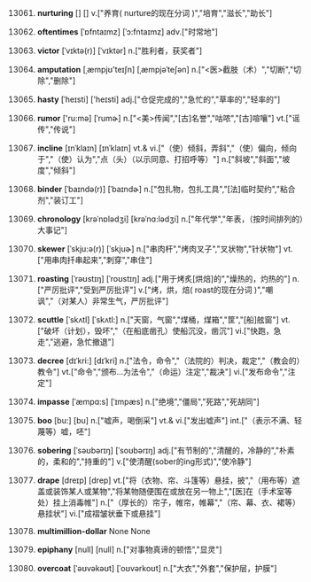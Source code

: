 13061. **nurturing**
[]  []
v.["养育( nurture的现在分词 )","培育","滋长","助长"]  

13062. **oftentimes**
[ˈɒfntaɪmz]  [ˈɔ:fntaɪmz]
adv.["时常地"]  

13063. **victor**
[ˈvɪktə(r)]  [ˈvɪktər]
n.["胜利者，获奖者"]  

13064. **amputation**
[ˌæmpjʊ'teɪʃn]  [ˌæmpjəˈteʃən]
n.["<医>截肢（术）","切断","切除","删除"]  

13065. **hasty**
[ˈheɪsti]  ['heɪsti]
adj.["仓促完成的","急忙的","草率的","轻率的"]  

13066. **rumor**
['ru:mə]  [ˈrumɚ]
n.["<美>传闻","[古]名誉","咕哝","[古]喧嚷"]  vt.["谣传","传说"]  

13067. **incline**
[ɪnˈklaɪn]  [ɪnˈklaɪn]
vt.& vi.["（使）倾斜，弄斜","（使）偏向，倾向于","（使）认为","点（头）（以示同意、打招呼等）"]  n.["斜坡","斜面","坡度","倾斜"]  

13068. **binder**
[ˈbaɪndə(r)]  [ˈbaɪndɚ]
n.["包扎物，包扎工具","[法]临时契约","粘合剂","装订工"]  

13069. **chronology**
[krəˈnɒlədʒi]  [krəˈnɑ:lədʒi]
n.["年代学","年表，（按时间排列的）大事记"]  

13070. **skewer**
[ˈskju:ə(r)]  [ˈskjuɚ]
n.["串肉杆","烤肉叉子","叉状物","针状物"]  vt.["用串肉扦串起来","刺穿","串住"]  

13071. **roasting**
[ˈrəʊstɪŋ]  [ˈroʊstɪŋ]
adj.["用于烤炙[烘焙]的","燥热的，灼热的"]  n.["严厉批评","受到严厉批评"]  v.["烤，烘，焙( roast的现在分词 )","嘲讽","（对某人）非常生气，严厉批评"]  

13072. **scuttle**
[ˈskʌtl]  [ˈskʌtl:]
n.["天窗，气窗","煤桶，煤箱","筐","[船]舷窗"]  vt.["破坏（计划），毁坏","（在船底凿孔）使船沉没，凿沉"]  vi.["快跑，急走","逃避，急忙撤退"]  

13073. **decree**
[dɪˈkri:]  [dɪˈkri]
n.["法令，命令","（法院的）判决，裁定","（教会的）教令"]  vt.["命令","颁布…为法令","（命运）注定","裁决"]  vi.["发布命令","注定"]  

13074. **impasse**
[ˈæmpɑ:s]  [ˈɪmpæs]
n.["绝境","僵局","死路","死胡同"]  

13075. **boo**
[bu:]  [bu]
n.["嘘声，喝倒采"]  vt.& vi.["发出嘘声"]  int.["（表示不满、轻蔑等）嘘，呸"]  

13076. **sobering**
[ˈsəʊbərɪŋ]  [ˈsoʊbərɪŋ]
adj.["有节制的","清醒的，冷静的","朴素的，柔和的","持重的"]  v.["使清醒(sober的ing形式)","使冷静"]  

13077. **drape**
[dreɪp]  [drep]
vt.["将（衣物、帘、斗篷等）悬挂，披","（用布等）遮盖或装饰某人或某物","将某物随便围在或放在另一物上","[医]在（手术室等处）挂上消毒帷"]  n.["（厚长的）帘子，帷帘，帷幕","（帘、幕、衣、裙等）悬挂状"]  vi.["成褶皱状垂下或悬挂"]  

13078. **multimillion-dollar**
None
None

13079. **epiphany**
[null]  [null]
n.["对事物真谛的顿悟","显灵"]  

13080. **overcoat**
[ˈəʊvəkəʊt]  [ˈoʊvərkoʊt]
n.["大衣","外套","保护层，护膜"]  

